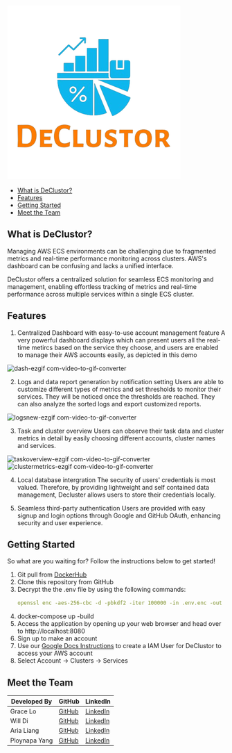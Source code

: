 ![DeClustor Logo](https://github.com/oslabs-beta/DeClustor/blob/dev/client/src/assets/nobglogo.png?raw=true)

- [What is DeClustor?](#introduce)
- [Features](#key-features)
- [Getting Started](#getstart)
- [Meet the Team](#meet-the-team)

## What is DeClustor?

Managing AWS ECS environments can be challenging due to fragmented metrics and real-time performance monitoring across clusters. AWS's dashboard can be confusing and lacks a unified interface.

DeClustor offers a centralized solution for seamless ECS monitoring and management, enabling effortless tracking of metrics and real-time performance across multiple services within a single ECS cluster.


## Features

1. Centralized Dashboard with easy-to-use account management feature
A very powerful dashboard displays which can present users all the real-time metircs based on the service they choose, and users are enabled to manage their AWS accounts easily, as depicted in this demo

![dash-ezgif com-video-to-gif-converter](https://github.com/user-attachments/assets/1ad4b259-78c5-4ea7-be31-1eb9a61bc18e)

2. Logs and data report generation by notification setting
Users are able to customize different types of metrics and set thresholds to monitor their services. They will be noticed once the thresholds are reached.
They can also analyze the sorted logs and export customized reports.

![logsnew-ezgif com-video-to-gif-converter](https://github.com/user-attachments/assets/a4c80276-302c-41f5-b5e5-6a5cbfdc80ce)

3. Task and cluster overview
Users can observe their task data and cluster metrics in detail by easily choosing different accounts, cluster names and services.

![taskoverview-ezgif com-video-to-gif-converter](https://github.com/user-attachments/assets/f3b6806f-ba2b-4aab-99ae-92c65e9c35b0)
![clustermetrics-ezgif com-video-to-gif-converter](https://github.com/user-attachments/assets/74fc381a-2068-4737-b753-7a61f31b87f7)


4. Local database intergration
The security of users' credentials is most valued. Therefore, by providing lightweight and self contained data management, Decluster allows users to store their credentials locally.

5. Seamless third-party authentication
Users are provided with easy signup and login options through Google and GitHub OAuth, enhancing security and user experience.



## Getting Started

So what are you waiting for? Follow the instructions below to get started!

1. Git pull from [DockerHub](https://hub.docker.com/r/declustorteam/declustor)
2. Clone this repository from GitHub
3. Decrypt the the .env file by using the following commands:
   ```yml
   openssl enc -aes-256-cbc -d -pbkdf2 -iter 100000 -in .env.enc -out .env -k ilovedeclustor
   ```
4. docker-compose up -build
5. Access the application by opening up your web browser and head over to http://localhost:8080
6. Sign up to make an account
7. Use our [Google Docs Instructions](https://docs.google.com/document/d/1Vf7OrThD2bj3LU9Dxm4l7vFzVKmexYBO/edit) to create a IAM User for DeClustor to access your AWS account
8. Select Account → Clusters → Services


## Meet the Team

| Developed By          | GitHub                                                | LinkedIn                                                     |
|-----------------------|-------------------------------------------------------|--------------------------------------------------------------|
| Grace Lo              | [GitHub](https://github.com/gracelo0717)              | [LinkedIn](https://www.linkedin.com/in/gracelo0717)          |
| Will Di               | [GitHub](https://github.com/xiudou401)                | [LinkedIn](https://www.linkedin.com/in/will-di)              |
| Aria Liang            | [GitHub](https://github.com/Aria-Liang)               | [LinkedIn](https://www.linkedin.com/in/arialiang)            |
| Ploynapa Yang         | [GitHub](https://github.com/Ploynpk)                  | [LinkedIn](https://www.linkedin.com/in/ploynapa-py/)         |
